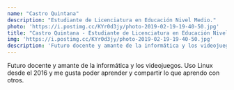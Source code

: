 ```yaml
---
name: "Castro Quintana"
description: "Estudiante de Licenciatura en Educación Nivel Medio."
photo: 'https://i.postimg.cc/KYr0d3jy/photo-2019-02-19-19-40-50.jpg'
title: "Castro Quintana - Estudiante de Licenciatura en Educación Nivel Medio."
img: 'https://i.postimg.cc/KYr0d3jy/photo-2019-02-19-19-40-50.jpg'
description: 'Futuro docente y amante de la informática y los videojuegos. Uso Linux desde el 2016 y me gusta poder aprender y compartir lo que aprendo con otros.'
---
```


Futuro docente y amante de la informática y los videojuegos. Uso Linux desde el 2016 y me gusta poder aprender y compartir lo que aprendo con otros.
